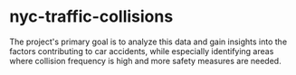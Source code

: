 # nyc-traffic-collisions
The project's primary goal is to analyze this data and gain insights into the factors contributing to car accidents, while especially identifying areas where collision frequency is high and more safety measures are needed. 
